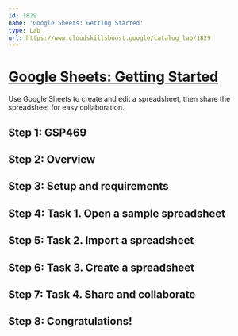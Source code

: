 ```yaml
---
id: 1829
name: 'Google Sheets: Getting Started'
type: Lab
url: https://www.cloudskillsboost.google/catalog_lab/1829
---
```


# [Google Sheets: Getting Started](https://www.cloudskillsboost.google/catalog_lab/1829)

Use Google Sheets to create and edit a spreadsheet, then share the spreadsheet for easy collaboration. 

## Step 1: GSP469

## Step 2: Overview

## Step 3: Setup and requirements

## Step 4: Task 1. Open a sample spreadsheet

## Step 5: Task 2. Import a spreadsheet

## Step 6: Task 3. Create a spreadsheet

## Step 7: Task 4. Share and collaborate

## Step 8: Congratulations!

